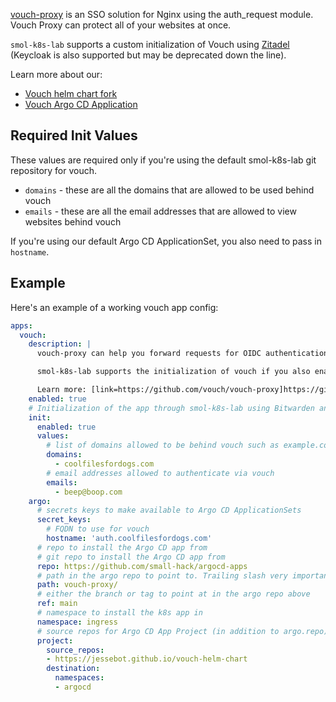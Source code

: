 [vouch-proxy](https://github.com/vouch/vouch-proxy) is an SSO solution for Nginx using the auth_request module. Vouch Proxy can protect all of your websites at once.

`smol-k8s-lab` supports a custom initialization of Vouch using [Zitadel](/k8s_apps/zitadel.md) (Keycloak is also supported but may be deprecated down the line).

Learn more about our:

- [Vouch helm chart fork](https://jessebot.github.io/vouch-helm-chart)
- [Vouch Argo CD Application](https://github.com/small-hack/argocd-apps/tree/main/vouch-proxy)

## Required Init Values
These values are required only if you're using the default smol-k8s-lab git repository for vouch.

- `domains` - these are all the domains that are allowed to be used behind vouch
- `emails` - these are all the email addresses that are allowed to view websites behind vouch

If you're using our default Argo CD ApplicationSet, you also need to pass in `hostname`.

## Example

Here's an example of a working vouch app config:

```yaml
apps:
  vouch:
    description: |
      vouch-proxy can help you forward requests for OIDC authentication to any ingress source that doesn't already have it. Super useful for web pages like prometheus's UI.

      smol-k8s-lab supports the initialization of vouch if you also enable zitadel or keycloak by creating OIDC applications and credentials and your vouch-proxy kubernetes secret.

      Learn more: [link=https://github.com/vouch/vouch-proxy]https://github.com/vouch/vouch-proxy[/link]
    enabled: true
    # Initialization of the app through smol-k8s-lab using Bitwarden and/or k8s secrets
    init:
      enabled: true
      values:
        # list of domains allowed to be behind vouch such as example.com
        domains:
          - coolfilesfordogs.com
        # email addresses allowed to authenticate via vouch
        emails:
          - beep@boop.com
    argo:
      # secrets keys to make available to Argo CD ApplicationSets
      secret_keys:
        # FQDN to use for vouch
        hostname: 'auth.coolfilesfordogs.com'
      # repo to install the Argo CD app from
      # git repo to install the Argo CD app from
      repo: https://github.com/small-hack/argocd-apps
      # path in the argo repo to point to. Trailing slash very important!
      path: vouch-proxy/
      # either the branch or tag to point at in the argo repo above
      ref: main
      # namespace to install the k8s app in
      namespace: ingress
      # source repos for Argo CD App Project (in addition to argo.repo)
      project:
        source_repos:
        - https://jessebot.github.io/vouch-helm-chart
        destination:
          namespaces:
          - argocd
```

